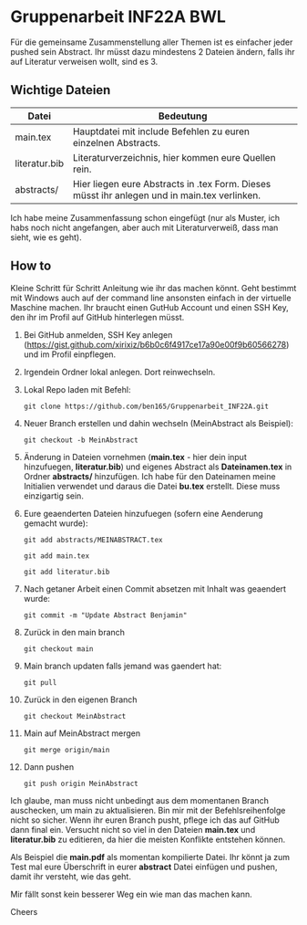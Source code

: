 # Gruppenarbeit INF22A BWL

Für die gemeinsame Zusammenstellung aller Themen ist es einfacher jeder pushed sein Abstract. Ihr müsst dazu mindestens 2 Dateien ändern, falls ihr auf Literatur verweisen wollt, sind es 3.

## Wichtige Dateien

| Datei         | Bedeutung                                                                                    |
|---------------|----------------------------------------------------------------------------------------------|
| main.tex      | Hauptdatei mit include Befehlen zu euren einzelnen Abstracts.                                |
| literatur.bib | Literaturverzeichnis, hier kommen eure Quellen rein.                                         |
| abstracts/    | Hier liegen eure Abstracts in .tex Form. Dieses müsst ihr anlegen und in main.tex verlinken. |


Ich habe meine Zusammenfassung schon eingefügt (nur als Muster, ich habs noch nicht angefangen, aber auch mit Literaturverweiß, dass man sieht, wie es geht).

## How to

Kleine Schritt für Schritt Anleitung wie ihr das machen könnt. Geht bestimmt mit Windows auch auf der command line ansonsten einfach in der virtuelle Maschine machen. Ihr braucht einen GutHub Account und einen SSH Key, den ihr im Profil auf GitHub hinterlegen müsst.

1. Bei GitHub anmelden, SSH Key anlegen (https://gist.github.com/xirixiz/b6b0c6f4917ce17a90e00f9b60566278) und im Profil einpflegen.

1. Irgendein Ordner lokal anlegen. Dort reinwechseln.

1. Lokal Repo laden mit Befehl:

    `git clone https://github.com/ben165/Gruppenarbeit_INF22A.git`

1. Neuer Branch erstellen und dahin wechseln (MeinAbstract als Beispiel):

    `git checkout -b MeinAbstract`

1. Änderung in Dateien vornehmen (**main.tex** - hier dein input hinzufuegen, **literatur.bib**) und eigenes Abstract als **Dateinamen.tex** in Ordner **abstracts/** hinzufügen. Ich habe für den Dateinamen meine Initialien verwendet und daraus die Datei **bu.tex** erstellt. Diese muss einzigartig sein.

1. Eure geaenderten Dateien hinzufuegen (sofern eine Aenderung gemacht wurde):

    `git add abstracts/MEINABSTRACT.tex`

    `git add main.tex`

    `git add literatur.bib`

1. Nach getaner Arbeit einen Commit absetzen mit Inhalt was geaendert wurde:

    `git commit -m "Update Abstract Benjamin"`

1. Zurück in den main branch

    `git checkout main`

1. Main branch updaten falls jemand was gaendert hat:

    `git pull`

1. Zurück in den eigenen Branch

    `git checkout MeinAbstract`

1. Main auf MeinAbstract mergen

    `git merge origin/main`

1. Dann pushen

    `git push origin MeinAbstract`


Ich glaube, man muss nicht unbedingt aus dem momentanen Branch auschecken, um main zu aktualisieren. Bin mir mit der Befehlsreihenfolge nicht so sicher. Wenn ihr euren Branch pusht, pflege ich das auf GitHub dann final ein. Versucht nicht so viel in den Dateien **main.tex** und **literatur.bib** zu editieren, da hier die meisten Konflikte entstehen können.

Als Beispiel die **main.pdf** als momentan kompilierte Datei. Ihr könnt ja zum Test mal eure Überschrift in eurer **abstract** Datei einfügen und pushen, damit ihr versteht, wie das geht.

Mir fällt sonst kein besserer Weg ein wie man das machen kann.

Cheers

